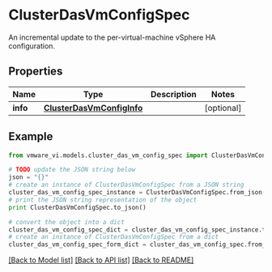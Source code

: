 # ClusterDasVmConfigSpec

An incremental update to the per-virtual-machine vSphere HA configuration. 

## Properties
Name | Type | Description | Notes
------------ | ------------- | ------------- | -------------
**info** | [**ClusterDasVmConfigInfo**](ClusterDasVmConfigInfo.md) |  | [optional] 

## Example

```python
from vmware_vi.models.cluster_das_vm_config_spec import ClusterDasVmConfigSpec

# TODO update the JSON string below
json = "{}"
# create an instance of ClusterDasVmConfigSpec from a JSON string
cluster_das_vm_config_spec_instance = ClusterDasVmConfigSpec.from_json(json)
# print the JSON string representation of the object
print ClusterDasVmConfigSpec.to_json()

# convert the object into a dict
cluster_das_vm_config_spec_dict = cluster_das_vm_config_spec_instance.to_dict()
# create an instance of ClusterDasVmConfigSpec from a dict
cluster_das_vm_config_spec_form_dict = cluster_das_vm_config_spec.from_dict(cluster_das_vm_config_spec_dict)
```
[[Back to Model list]](../README.md#documentation-for-models) [[Back to API list]](../README.md#documentation-for-api-endpoints) [[Back to README]](../README.md)


